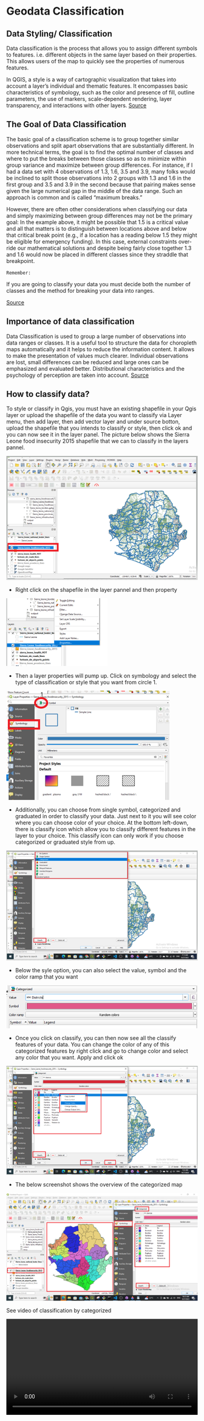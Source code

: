 # Geodata Classification

## Data Styling/ Classification

Data classification is the process that allows you to assign different symbols to features. i.e. different objects in the same layer based on their properties. This allows users of the map to quickly see the properties of numerous features.

In QGIS, a style is a way of cartographic visualization that takes into account a layer’s individual and thematic features. It encompasses basic characteristics of symbology, such as the color and presence of fill, outline parameters, the use of markers, scale-dependent rendering, layer transparency, and interactions with other layers. [Source](https://hub.packtpub.com/style-management-qgis/)


## The Goal of Data Classification

The basic goal of a classification scheme is to group together similar observations and split apart observations that are substantially different. In more technical terms, the goal is to find the optimal number of classes and where to put the breaks between those classes so as to minimize within group variance and maximize between group differences. For instance, if I had a data set with 4 observations of 1.3, 1.6, 3.5 and 3.9, many folks would be inclined to split those observations into 2 groups with 1.3 and 1.6 in the first group and 3.5 and 3.9 in the second because that pairing makes sense given the large numerical gap in the middle of the data range. Such an approach is common and is called “maximum breaks.”

However, there are often other considerations when classifying our data and simply maximizing between group differences may not be the primary goal: In the example above, it might be possible that 1.5 is a critical value and all that matters is to distinguish between locations above and below that critical break point (e.g., if a location has a reading below 1.5 they might be eligible for emergency funding). In this case, external constraints over-ride our mathematical solutions and despite being fairly close together 1.3 and 1.6 would now be placed in different classes since they straddle that breakpoint.

```{Note} 
Remember:
```

If you are going to classify your data you must decide both the number of classes and the method for breaking your data into ranges.

[Source](https://www.axismaps.com/guide/data-classification)


## Importance of data classification

Data Classification is used to group a large number of observations into data ranges or classes. It is a useful tool to structure the data for choropleth maps automatically and it helps to reduce the information content. It allows to make the presentation of values much clearer. Individual observations are lost, small differences can be reduced and large ones can be emphasized and evaluated better. Distributional characteristics and the psychology of perception are taken into account. [Source](https://cartography-playground.gitlab.io/playgrounds/data-classification-methods/)

## How to classify data?

To style or classify in Qgis, you must have an existing shapefile in your Qgis layer or upload the shapefile of the data you want to classify via Layer menu, then add layer, then add vector layer and under source botton, upload the shapefile that you intends to classify or style, then click ok and you can now see it in the layer panel. 
The picture below shows the Sierra Leone food insecurity 2015 shapefile that we can to classify in the layers pannel.

![](/fig/SierraLeone_shapefile_in_layer_pannel.png)

* Right click on the shapefile in the layer pannel and then property 

![](/fig/View_of_properties_from_layer_pannel.png)

* Then a layer properties will pump up. Click on symbology and select the type of classification or style that you want from circle 1.

![](/fig/Layer_properties.png)


* Additionally, you can choose from single symbol, categorized and graduated in order to classify your data. Just next to it you will see color where you can choose color of your choice. At the bottom left-down, there is classify icon which allow you to classify different features in the layer to your choice. This classify icon can only work if you choose categorized or graduated style from up.

![](/fig/Style_selection.png)

* Below the syle option, you can also select the value, symbol and the color ramp that you want

![](/fig/Value_and_Symbol_selection.png)

* Once you click on classify, you can then now see all the classify features of your data. You can change the color of any of this categorized features by right click and go to change color and select any color that you want. Apply and click ok

![](/fig/Change_feature_color.png)

* The below screenshot shows the overview of the categorized map

![](/fig/Categorized_district_map_SierraLeone.png)

See video of classification by categorized

<video width="100%" controls src="https://github.com/GIScience/gis-training-resource-center/raw/main/fig/Classify_by_categorized.mp4"></video>





